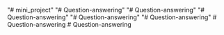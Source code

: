 "# mini_project" 
"# Question-answering" 
"# Question-answering" 
"# Question-answering" 
"# Question-answering" 
"# Question-answering" 
#   Q u e s t i o n - a n s w e r i n g  
 #   Q u e s t i o n - a n s w e r i n g  
 